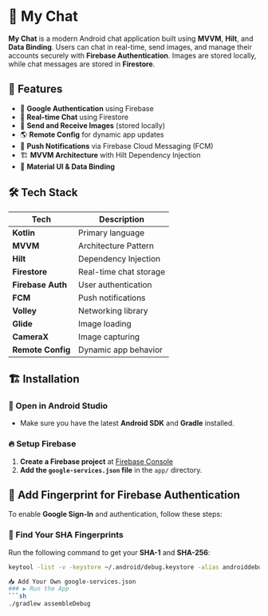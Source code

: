# 📱 My Chat

**My Chat** is a modern Android chat application built using **MVVM**, **Hilt**, and **Data Binding**. Users can chat in real-time, send images, and manage their accounts securely with **Firebase Authentication**. Images are stored locally, while chat messages are stored in **Firestore**.  

## 🚀 Features
- 🔐 **Google Authentication** using Firebase  
- 💬 **Real-time Chat** using Firestore  
- 📸 **Send and Receive Images** (stored locally)  
- 🌎 **Remote Config** for dynamic app updates  
- 🔔 **Push Notifications** via Firebase Cloud Messaging (FCM)  
- 🏗️ **MVVM Architecture** with Hilt Dependency Injection  
- 🎨 **Material UI & Data Binding**  

## 🛠️ Tech Stack
| Tech | Description |
|------|------------|
| **Kotlin** | Primary language |
| **MVVM** | Architecture Pattern |
| **Hilt** | Dependency Injection |
| **Firestore** | Real-time chat storage |
| **Firebase Auth** | User authentication |
| **FCM** | Push notifications |
| **Volley** | Networking library |
| **Glide** | Image loading |
| **CameraX** | Image capturing |
| **Remote Config** | Dynamic app behavior |

 

## 🏗️ Installation

### 📂 Open in Android Studio
- Make sure you have the latest **Android SDK** and **Gradle** installed.


### 🔥 Setup Firebase
1. **Create a Firebase project** at [Firebase Console](https://console.firebase.google.com/)
2. **Add the `google-services.json` file** in the `app/` directory.

   
## 🔑 Add Fingerprint for Firebase Authentication  

To enable **Google Sign-In** and authentication, follow these steps:  

### 📝 Find Your SHA Fingerprints  
Run the following command to get your **SHA-1** and **SHA-256**:  
```sh
keytool -list -v -keystore ~/.android/debug.keystore -alias androiddebugkey -storepass android

📥 Add Your Own google-services.json
### ▶️ Run the App
```sh
./gradlew assembleDebug
